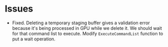 # Issues
- Fixed. Deleting a temporary staging buffer gives a validation error because it's being processed in GPU while we delete it. We should wait for that command list to execute. Modify `ExecuteCommandList` function to put a wait operation.